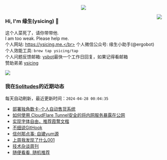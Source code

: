 <p align="center">
    <img align="center" src="https://github-profile-trophy.vercel.app/?username=ysicing&title=Star,Follower,Commit,Issue" style="max-width:100%;">
</p>

<img align="right" src="https://github-readme-stats.vercel.app/api?username=ysicing&show_icons=true&icon_color=805AD5&text_color=718096&bg_color=ffffff&hide_title=true" />


### Hi, I'm 缘生(ysicing) 👋

<!--
**ysicing/ysicing** is a ✨ _special_ ✨ repository because its `README.md` (this file) appears on your GitHub profile.

Here are some ideas to get you started:

- 🔭 I’m currently working on ...
- 🌱 I’m currently learning ...
- 👯 I’m looking to collaborate on ...
- 🤔 I’m looking for help with ...
- 💬 Ask me about ...
- 📫 How to reach me: ...
- 😄 Pronouns: ...
- ⚡ Fun fact: ...
- 🌈 I'm currently working on ... 😎
- 🐳 I’m currently learning go\k8s source code. 😅
- 🤔 I'm thinking about how to make more more money 😁.
- 💬 Ask me about `lao biao`
- 📫 How to reach me: mail [i@ysicing.me](mailto:i@ysicing.me) or blog [ysicing.me](https://ysicing.me) 
- sponsor: [ysicing](https://afdian.net/@ysicing)

-->

这个人菜死了，请你带带他.</br>
I am too weak. Please help me.</br>
个人网站: https://ysicing.me.</br>
个人微信公众号: 缘生小助手(@ergobot)</br>
个人效能工具: `brew tap ysicing/tap`</br>
个人问题反馈邮箱:  [ysbot](mailto:ysbot@12306.work)最快一个工作日回复，如果记得看邮箱</br>
赞助弟弟 [ysicing](https://sponsor.ysicing.net/)

![](https://komarev.com/ghpvc/?username=ysicing&color=green)

<!--events start -->

### 我在[Solitudes](https://ysicing.me)的近期动态

每天自动刷新，最近更新时间：`2024-04-28 00:04:35`

*  [部署独角数卡-个人自动售货系统](https://ysicing.me/tools/dujiaoka/v1)
*  [如何使用 CloudFlare Tunnel安全的将内网服务暴露在公网](https://ysicing.me/cloudflare-tunnel-config-access/v1)
*  [实现字体自由，推荐霞鹜文楷](https://ysicing.me/lxgw/v1)
*  [不细说GitHook](https://ysicing.me/githook-cheatsheet/v1)
*  [信创那点事: 自建yum源](https://ysicing.me/miit-mirrors-local-yum/v1)
*  [上周我发现了什么001](https://ysicing.me/weekly-001/v1)
*  [技术杂谈周刊](https://ysicing.me/weekly/v1)
*  [随便看看, 随机推荐](https://ysicing.me/random/)


<!--events end -->
